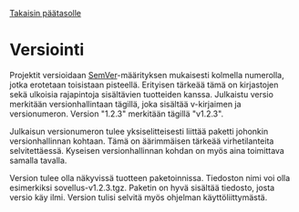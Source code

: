 [Takaisin päätasolle](./README.md)

# Versiointi

Projektit versioidaan [SemVer](https://semver.org/)-määrityksen mukaisesti
kolmella numerolla, jotka erotetaan toisistaan pisteellä. Erityisen tärkeää tämä
on kirjastojen sekä ulkoisia rajapintoja sisältävien tuotteiden
kanssa. Julkaistu versio merkitään versionhallintaan tägillä, joka sisältää
v-kirjaimen ja versionumeron. Version "1.2.3" merkitään tägillä "v1.2.3".

Julkaisun versionumeron tulee yksiselitteisesti liittää paketti johonkin
versionhallinnan kohtaan. Tämä on äärimmäisen tärkeää virhetilanteita
selvitettäessä.  Kyseisen versionhallinnan kohdan on myös aina toimittava
samalla tavalla.

Version tulee olla näkyvissä tuotteen paketoinnissa. Tiedoston nimi voi olla
esimerkiksi sovellus-v1.2.3.tgz. Paketin on hyvä sisältää tiedosto, josta versio
käy ilmi. Version tulisi selvitä myös ohjelman käyttöliittymästä.


